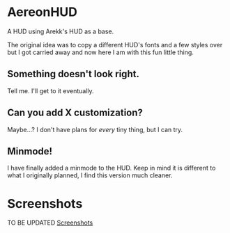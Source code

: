 # AereonHUD
A HUD using Arekk's HUD as a base.

The original idea was to copy a different HUD's fonts and a few styles over but I got carried away and now here I am with this fun little thing.

## Something doesn't look right.
Tell me. I'll get to it eventually.

## Can you add X customization?
Maybe...? I don't have plans for *every* tiny thing, but I can try.

## Minmode!
I have finally added a minmode to the HUD. Keep in mind it is different to what I originally planned, I find this version much cleaner.

# Screenshots
TO BE UPDATED
[Screenshots](./screenshots.md)
